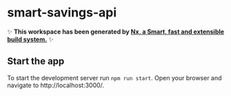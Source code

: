# smart-savings-api

✨ **This workspace has been generated by [Nx, a Smart, fast and extensible build system.](https://nx.dev)** ✨


## Start the app

To start the development server run `npm run start`. Open your browser and navigate to http://localhost:3000/.
